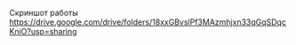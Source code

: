 Скриншот работы
https://drive.google.com/drive/folders/18xxGBvslPf3MAzmhjxn33qGqSDqcKniO?usp=sharing
